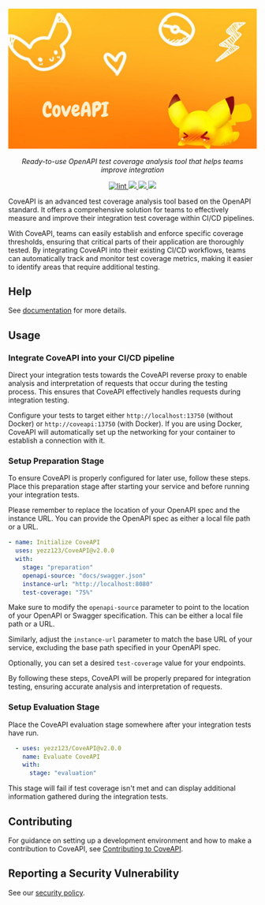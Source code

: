 <p align="center">
<a href="https://github.com/yezz123/CoveAPI" target="_blank">
    <img src="https://raw.githubusercontent.com/yezz123/CoveAPI/main/docs/img/cover.png">
</a>
<p align="center">
    <em>Ready-to-use OpenAPI test coverage analysis tool that helps teams improve integration</em>
</p>
<p align="center">
<a href="https://github.com/yezz123/CoveAPI/actions/workflows/ci.yml" target="_blank">
    <img src="https://github.com/yezz123/CoveAPI/actions/workflows/ci.yml/badge.svg" alt="lint">
</a>
<a href="https://codecov.io/gh/yezz123/CoveAPI" >
    <img src="https://codecov.io/gh/yezz123/CoveAPI/branch/main/graph/badge.svg"/>
</a>
<a href="https://github.com/yezz123/CoveAPI/blob/main/LICENSE" >
    <img src="https://img.shields.io/github/license/yezz123/CoveAPI.svg"/>
</a>
<a href="https://github.com/yezz123/CoveAPI" >
    <img src="https://img.shields.io/github/repo-size/yezz123/coveapi"/>
</a>
</p>
</p>

CoveAPI is an advanced test coverage analysis tool based on the OpenAPI standard. It offers a comprehensive solution for teams to effectively measure and improve their integration test coverage within CI/CD pipelines.

With CoveAPI, teams can easily establish and enforce specific coverage thresholds, ensuring that critical parts of their application are thoroughly tested. By integrating CoveAPI into their existing CI/CD workflows, teams can automatically track and monitor test coverage metrics, making it easier to identify areas that require additional testing.

## Help

See [documentation](https://coveapi.yezz.me/) for more details.

## Usage

### Integrate CoveAPI into your CI/CD pipeline

Direct your integration tests towards the CoveAPI reverse proxy to enable analysis and interpretation of requests that occur during the testing process. This ensures that CoveAPI effectively handles requests during integration testing.

Configure your tests to target either `http://localhost:13750` (without Docker) or `http://coveapi:13750` (with Docker). If you are using Docker, CoveAPI will automatically set up the networking for your container to establish a connection with it.

### Setup Preparation Stage

To ensure CoveAPI is properly configured for later use, follow these steps. Place this preparation stage after starting your service and before running your integration tests.

Please remember to replace the location of your OpenAPI spec and the instance URL. You can provide the OpenAPI spec as either a local file path or a URL.

```yaml
- name: Initialize CoveAPI
  uses: yezz123/CoveAPI@v2.0.0
  with:
    stage: "preparation"
    openapi-source: "docs/swagger.json"
    instance-url: "http://localhost:8080"
    test-coverage: "75%"
```

Make sure to modify the `openapi-source` parameter to point to the location of your OpenAPI or Swagger specification. This can be either a local file path or a URL.

Similarly, adjust the `instance-url` parameter to match the base URL of your service, excluding the base path specified in your OpenAPI spec.

Optionally, you can set a desired `test-coverage` value for your endpoints.

By following these steps, CoveAPI will be properly prepared for integration testing, ensuring accurate analysis and interpretation of requests.

### Setup Evaluation Stage

Place the CoveAPI evaluation stage somewhere after your integration tests have run.

```yaml
  - uses: yezz123/CoveAPI@v2.0.0
    name: Evaluate CoveAPI
    with:
      stage: "evaluation"
```

This stage will fail if test coverage isn't met and can display additional information gathered during the integration tests.

## Contributing

For guidance on setting up a development environment and how to make a contribution to CoveAPI, see [Contributing to CoveAPI](https://coveapi.yezz.me/contributing).

## Reporting a Security Vulnerability

See our [security policy](https://github.com/yezz123/CoveAPI/security/policy).
